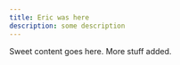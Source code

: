 ```yaml
---
title: Eric was here
description: some description
---
```

Sweet content goes here. More stuff added.
